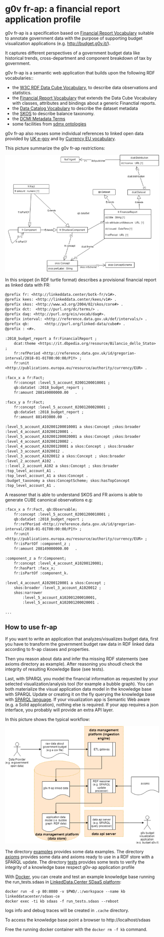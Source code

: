 g0v fr-ap: a financial report application profile
=================================================

g0v fr-ap  is a specification based on [Financial Report Vocabulary](http://linkeddata.center/botk-fr/v1) suitable to annotate government data 
with the purpose of supporting budget visualization applications (e.g. http://budget.g0v.it/).  

It captures different perspectives of a government budget data like historical trends, cross-department and component breakdown of tax by government. 

g0v fr-ap is a semantic web application that builds upon the following RDF vocabularies:: 

- the [W3C RDF Data Cube Vocabulary](https://www.w3.org/TR/vocab-data-cube), to describe data observations and statistics.
- the [Financial Report Vocabulary](http://linkeddata.center/botk-fr/v1) that extends the Data Cube Vocabulary with classes, attributes and bindings about a generic Financtial reports.
- the [Data Catalog Vocabulary](https://www.w3.org/TR/vocab-dcat/) to describe the dataset metadata
- the [SKOS](https://www.w3.org/TR/skos-primer) to describe balance taxonomy.
- the [DCMI Metadata Terms](http://dublincore.org/documents/dcmi-terms/)
- some facilities from [sdmx ontologies](https://sdmx.org/)

g0v fr-ap also reuses some individual references to linked open data provided by [UK e-gov](https://github.com/alphagov/datagovuk_reference) and by 
[Currency EU vocabulary](http://publications.europa.eu/resource/authority/currency).

This picture summarize the g0v fr-ap restrictions:

![g0v-ap UML diagram](doc/fr-ap-uml-diagram.png)


In this snippet (in RDF turtle format) describes a provisional financial report as linked data with FR:

```
@prefix fr: <http://linkeddata.center/botk-fr/v1#>.
@prefix kees: <http://linkeddata.center/kees/v1#> .
@prefix skos: <http://www.w3.org/2004/02/skos/core#> .
@prefix dct:  <http://purl.org/dc/terms/> .
@prefix daq: <http://purl.org/eis/vocab/daq#>.
@prefix interval: <http://reference.data.gov.uk/def/intervals/> .
@prefix qb:       <http://purl.org/linked-data/cube#> .
@prefix : <#>.

:2018_budget_report a fr:FinancialReport ;
	dcat:theme <https://it.dbpedia.org/resource/Bilancio_dello_Stato> ;
	fr:refPeriod <http://reference.data.gov.uk/id/gregorian-interval/2018-01-01T00:00:00/P1Y> ;
	fr:unit <http://publications.europa.eu/resource/authority/currency/EUR> .
	
:facx_x a fr:Fact;
	fr:concept :level_5_account_02001200010001 ;
	qb:dataSet :2018_budget_report ;
	fr:amount 288149000000.00	.

:facx_y a fr:Fact;
	fr:concept :level_5_account_02001200020001 ;
	qb:dataSet :2018_budget_report ;
	fr:amount 881493000.00	.
	
:level_5_account_A102001200010001 a skos:Concept ;skos:broader :level_4_account_A10200120001 .
:level_5_account_A102001200020001 a skos:Concept ;skos:broader :level_4_account_A10200120002 .
:level_4_account_A10200120001 a skos:Concept ; skos:broader :level_3_account_A1020012 .
:level_3_account_A1020012 a skos:Concept ; skos:broader :level_2_account_A102 .
::level_2_account_A102 a skos:Concept ; skos:broader :top_level_account_A1 .
:top_level_account_A1 a skos:Concept .
:budget_taxonomy a skos:ConceptScheme; skos:hasTopConcept :top_level_account_A1 .

```

A reasoner that is able to understand SKOS and FR axioms is able to generate CUBE canonical observations e.g:

```
:facx_x a fr:Fact, qb:Observable;
	fr:concept :level_5_account_02001200010001 ;
	qb:dataSet :2018_budget_report ;
	fr:refPeriod <http://reference.data.gov.uk/id/gregorian-interval/2018-01-01T00:00:00/P1Y> ;
	fr:unit <http://publications.europa.eu/resource/authority/currency/EUR> ;
	fr:isPartOf :component_z ;
	fr:amount 288149000000.00	.

:component_z a fr:Component;
    fr:concept :level_4_account_A10200120001;
    fr:hasPart :facx_x;
    fr:isPartOf :component_k.
    
:level_4_account_A10200120001 a skos:Concept ; 
    skos:broader :level_3_account_A1020012 ;
    skos:narrower 
        :level_5_account_A102001200010001,
        :level_5_account_A102001200020001 .

...

```

## How to use fr-ap

If you want to write an application that analyzes/visualizes budget data, first you have to transform the government budget raw data in RDF linked 
data according to fr-ap classes and properties. 

Then you reason about data and infer tha missing RDF statements (see axioms directory as example). After reasoning
you shoudl check the integrity of resulting Knowledge Base (see tests).

Last, with SPARQL you model the financial information as requested by your selected visualization/analysis tool (for example a bubble graph).
You can both materialize the visual application data model in the knowledge base with SPARQL Update or creating it on the fly querying the
knowledge base with [SPARQL language](http://www.w3.org/TR/sparql11-query/). If your visualization app is Semantic Web aware (e.g. a Solid application),
nothing else is required. If your app requires a json interface, you probably will provide an extra API layer.

In this picture shows the typical workflow:

![dataflow](doc/g0v-budget-dataflow.png)


The directory [examples](examples/) provides some data examples.
The directory [axioms](axioms/) provides some data and axioms ready to use in a RDF store with a SPARQL update.
The directory [tests](tests/) provides some tests to verify the integrity of a knowledge base respect g0v-ap application profile

With [Docker](https://docker.com), you can create and test an example knowledge base running the 
run_tests.sdaas in [LinkedData.Center SDaaS platform](http://linkeddata.center/):

```
docker run -d -p 80:8080 -v $PWD/.:/workspace --name kb linkeddatacenter/sdaas-ce
docker exec -ti kb sdaas -f run_tests.sdaas --reboot
```

logs info and debug traces will be created in `.cache` directory.

To access the knowledge base point a browser to http://localhost/sdaas

Free the running docker container with the `docker rm -f kb` command.
